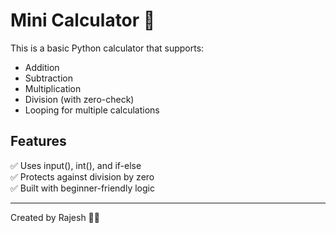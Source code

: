 # Mini Calculator 🧮

This is a basic Python calculator that supports:

- Addition
- Subtraction
- Multiplication
- Division (with zero-check)
- Looping for multiple calculations

## Features
✅ Uses input(), int(), and if-else  
✅ Protects against division by zero  
✅ Built with beginner-friendly logic  

---

Created by Rajesh 👨‍💻  
